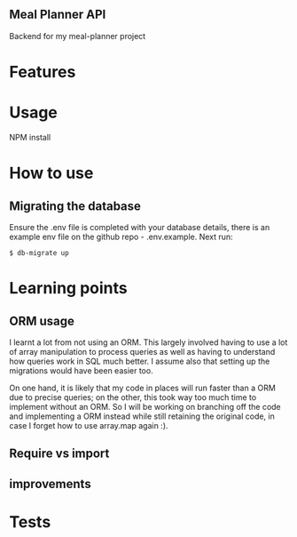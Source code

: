 ## Meal Planner API
Backend for my meal-planner project

# Features

# Usage
NPM install

# How to use
## Migrating the database
Ensure the .env file is completed with your database details, there 
is an example env file on the github repo - .env.example.
Next run: 
```
$ db-migrate up
```


# Learning points 

## ORM usage
I learnt a lot from not using an ORM. This largely involved having to use a lot of array manipulation to process queries as well as having to understand how queries work in SQL much better. I assume also that setting up the migrations would have been easier too.

On one hand, it is likely that my code in places will run faster than a
ORM due to precise queries; on the other, this took way too much time to implement without an ORM. So I will be working on branching off the code and implementing a ORM instead while still retaining the original code, in case I forget how to use array.map again :).

## Require vs import

## improvements

# Tests

